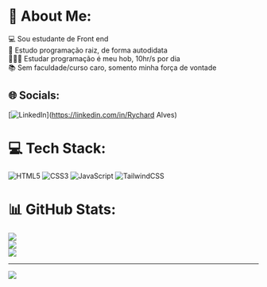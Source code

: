 # 💫 About Me:
💻  Sou estudante de Front end <br>📝  Estudo programação raiz, de forma autodidata<br>👨🏼‍💻  Estudar programação é meu hob, 10hr/s por dia<br>📚  Sem faculdade/curso caro, somento minha força de vontade 


## 🌐 Socials:
[![LinkedIn](https://img.shields.io/badge/LinkedIn-%230077B5.svg?logo=linkedin&logoColor=white)](https://linkedin.com/in/Rychard Alves) 

# 💻 Tech Stack:
![HTML5](https://img.shields.io/badge/html5-%23E34F26.svg?style=for-the-badge&logo=html5&logoColor=white) ![CSS3](https://img.shields.io/badge/css3-%231572B6.svg?style=for-the-badge&logo=css3&logoColor=white) ![JavaScript](https://img.shields.io/badge/javascript-%23323330.svg?style=for-the-badge&logo=javascript&logoColor=%23F7DF1E) ![TailwindCSS](https://img.shields.io/badge/tailwindcss-%2338B2AC.svg?style=for-the-badge&logo=tailwind-css&logoColor=white)
# 📊 GitHub Stats:
![](https://github-readme-stats.vercel.app/api?username=rychard000&theme=radical&hide_border=false&include_all_commits=false&count_private=false)<br/>
![](https://github-readme-streak-stats.herokuapp.com/?user=rychard000&theme=radical&hide_border=false)<br/>
![](https://github-readme-stats.vercel.app/api/top-langs/?username=rychard000&theme=radical&hide_border=false&include_all_commits=false&count_private=false&layout=compact)

---
[![](https://visitcount.itsvg.in/api?id=rychard000&icon=0&color=0)](https://visitcount.itsvg.in)

<!-- Proudly created with GPRM ( https://gprm.itsvg.in ) -->